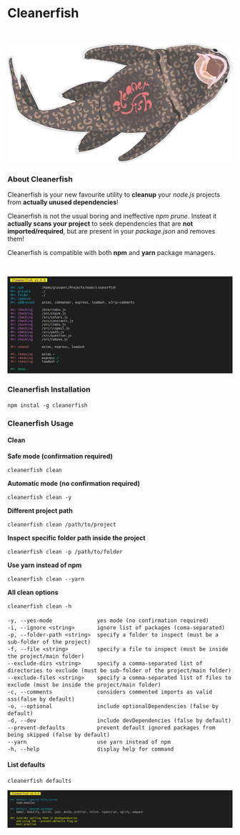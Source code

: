 # Cleanerfish
<br>
<p align="center" width="80%" height="auto">
  <img src="./image.png" alt="cleanerfish screenshot"/>
</p>

### About Cleanerfish
Cleanerfish is your new favourite utility to **cleanup** your *node.js* projects from **actually unused dependencies**!

Cleanerfish is not the usual boring and ineffective *npm prune*. Insteat it **actually scans your project** to seek dependencies that are **not imported/required**, but are present in your *package.json* and removes them!

Cleanerfish is compatible with both **npm** and **yarn** package managers.

<br>
<p align="center">
  <img src="./screenshot_clean.png" alt="cleanerfish clean screenshot"/>
</p>

### Cleanerfish Installation
```
npm instal -g cleanerfish
```

### Cleanerfish Usage  
#### Clean
**Safe mode (confirmation required)**
```
cleanerfish clean
```

**Automatic mode (no confirmation required)**
```
cleanerfish clean -y
```

**Different project path**
```
cleanerfish clean /path/to/project 
```
**Inspect specific folder path inside the project**
```
cleanerfish clean -p /path/to/folder 
```


**Use yarn instead of npm**
```
cleanerfish clean --yarn
```

**All clean options**
```
cleanerfish clean -h

-y, --yes-mode              yes mode (no confirmation required)
-i, --ignore <string>       ignore list of packages (coma-separated)
-p, --folder-path <string>  specify a folder to inspect (must be a sub-folder of the project)
-f, --file <string>         specify a file to inspect (must be inside the project/main folder)
--exclude-dirs <string>     specify a comma-separated list of directories to exclude (must be sub-folder of the project/main folder)
--exclude-files <string>    specify a comma-separated list of files to exclude (must be inside the project/main folder)
-c, --comments              considers commented imports as valid sss(false by default)
-o, --optional              include optionalDependencies (false by default)
-d, --dev                   include devDependencies (false by default)
--prevent-defaults          prevent default ignored packages from being skipped (false by default)
--yarn                      use yarn instead of npm
-h, --help                  display help for command
```
#### List defaults
```
cleanerfish defaults
```
<p align="center">
  <img src="./screenshots_defaults.png" alt="cleanerfish defaults screenshot"/>
</p>
